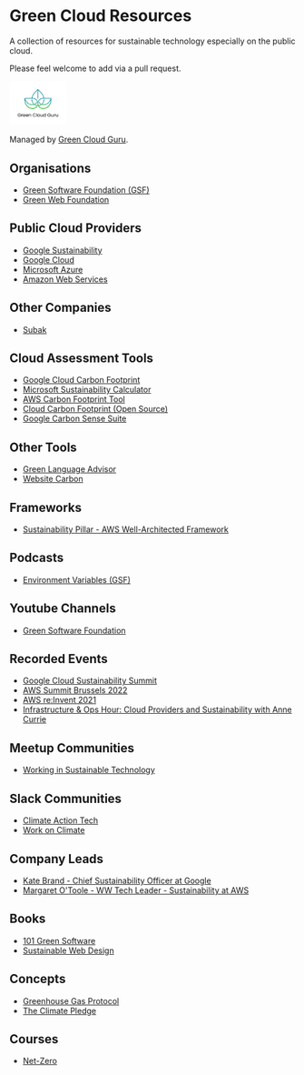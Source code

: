 # Green Cloud Resources

A collection of resources for sustainable technology especially on the public cloud.

Please feel welcome to add via a pull request.

<img src="images/logo.png" alt="Green Cloud Guru Logo" width="100"/>

Managed by [Green Cloud Guru](https://greencloud.guru).

## Organisations
* [Green Software Foundation (GSF)](https://greensoftware.foundation/)
* [Green Web Foundation](https://www.thegreenwebfoundation.org/)

## Public Cloud Providers
* [Google Sustainability](https://sustainability.google/)
* [Google Cloud](https://cloud.google.com/sustainability)
* [Microsoft Azure](https://azure.microsoft.com/en-gb/global-infrastructure/sustainability/)
* [Amazon Web Services](https://aws.amazon.com/sustainability/)

## Other Companies
* [Subak](https://subak.org/)

## Cloud Assessment Tools
* [Google Cloud Carbon Footprint](https://cloud.google.com/carbon-footprint)
* [Microsoft Sustainability Calculator](https://azure.microsoft.com/en-gb/blog/microsoft-sustainability-calculator-helps-enterprises-analyze-the-carbon-emissions-of-their-it-infrastructure/)
* [AWS Carbon Footprint Tool](https://aws.amazon.com/blogs/aws/new-customer-carbon-footprint-tool/)
* [Cloud Carbon Footprint (Open Source)](https://www.cloudcarbonfootprint.org/)
* [Google Carbon Sense Suite](https://cloud.google.com/blog/topics/sustainability/reduce-your-cloud-carbon-footprint-with-active-assist)

## Other Tools
* [Green Language Advisor](https://4uocac2xn5.execute-api.eu-central-1.amazonaws.com/default/antal-test)
* [Website Carbon](https://www.websitecarbon.com/)

## Frameworks
* [Sustainability Pillar - AWS Well-Architected Framework](https://docs.aws.amazon.com/wellarchitected/latest/sustainability-pillar/sustainability-pillar.html)

## Podcasts
* [Environment Variables (GSF)](https://podcast.greensoftware.foundation/)

## Youtube Channels
* [Green Software Foundation](https://www.youtube.com/channel/UCj0m2KL1yQzcCbmSj7AaAoA)

## Recorded Events
* [Google Cloud Sustainability Summit](https://www.youtube.com/watch?v=FZ94wZPgsec)
* [AWS Summit Brussels 2022](https://www.youtube.com/watch?v=IHJkbg3jqVg)
* [AWS re:Invent 2021](https://www.youtube.com/watch?v=3-Zq2W1-odU&list=TLPQMDMwNzIwMjK93VpsS1cY8w)
* [Infrastructure & Ops Hour: Cloud Providers and Sustainability with Anne Currie](https://learning.oreilly.com/videos/infrastructure-ops/0636920586548/0636920586548-video334706/)

## Meetup Communities
* [Working in Sustainable Technology](https://www.meetup.com/Working-In-Sustainable-Technology/)

## Slack Communities
* [Climate Action Tech](https://climateaction.tech/)
* [Work on Climate](https://workonclimate.org/)

## Company Leads
* [Kate Brand - Chief Sustainability Officer at Google](https://www.linkedin.com/in/katebrandt)
* [Margaret O'Toole - WW Tech Leader - Sustainability at AWS](https://www.linkedin.com/in/margaret-o-toole-580134127/)

## Books
* [101 Green Software](https://leanpub.com/green-software)
* [Sustainable Web Design](https://abookapart.com/products/sustainable-web-design/)

## Concepts
* [Greenhouse Gas Protocol](https://ghgprotocol.org/)
* [The Climate Pledge](https://www.theclimatepledge.com/)

## Courses
* [Net-Zero](https://www.etrify.com/net-zero)